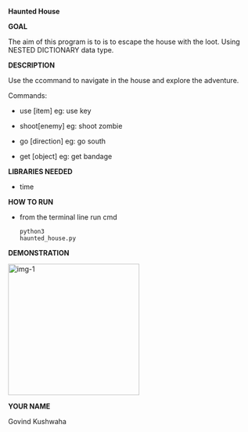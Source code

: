 **Haunted House**

**GOAL**

The aim of this program is to is to escape the house with the loot. Using NESTED DICTIONARY data type.

**DESCRIPTION**

Use the ccommand to navigate in the house and explore the adventure.

Commands:
  - use [item] eg: use key 
  
  - shoot[enemy] eg: shoot zombie
   
  - go [direction] eg: go south
  
  - get [object] eg: get bandage

**LIBRARIES NEEDED**

- time

**HOW TO RUN**
- from the terminal line run cmd <pre><code>python3 haunted_house.py</code></pre>

**DEMONSTRATION**

<img width="268" alt="img-1" src="https://user-images.githubusercontent.com/83280091/210274252-57ded7e6-f49c-4e1e-bf6f-a701d988d003.png">

**YOUR NAME**

Govind Kushwaha
